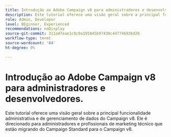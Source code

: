 ```yaml
---
title: Introdução ao Adobe Campaign v8 para administradores e desenvolvedores.
description: Este tutorial oferece uma visão geral sobre a principal funcionalidade administrativa e de gerenciamento de dados do Campaign v8. Ele é direcionado para administradores e profissionais de marketing técnico que estão migrando do Campaign Standard para o Campaign v8.
role: Admin, Developer
level: BEginner, Experienced
recommendations: noDisplay
source-git-commit: 311ad7eae1c0c9a195845b97430c447746936d26
workflow-type: tm+mt
source-wordcount: '84'
ht-degree: 0%

---
```



# Introdução ao Adobe Campaign v8 para administradores e desenvolvedores.

Este tutorial oferece uma visão geral sobre a principal funcionalidade administrativa e de gerenciamento de dados do Campaign v8. Ele é direcionado para administradores e profissionais de marketing técnico que estão migrando do Campaign Standard para o Campaign v8.

